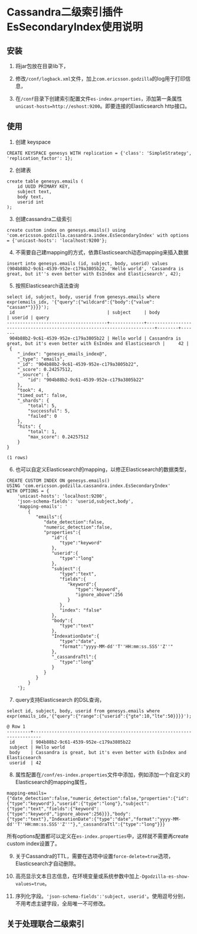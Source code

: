 Cassandra二级索引插件EsSecondaryIndex使用说明
====================

## 安装

1. 将jar包放在目录lib下，

2. 修改`/conf/logback.xml`文件，加上`com.ericsson.godzilla`的log用于打印信息，

3. 在`/conf`目录下创建索引配置文件`es-index.properties`，添加第一条属性`unicast-hosts=http://eshost:9200`。即要连接的Elasticsearch http接口。

## 使用

1. 创建 keyspace

```cql
CREATE KEYSPACE genesys WITH replication = {'class': 'SimpleStrategy', 'replication_factor': 1};
```

2. 创建表

```cql
create table genesys.emails (
	id UUID PRIMARY KEY,
	subject text,
	body text,
	userid int
);
```

3. 创建cassandra二级索引

```cql
create custom index on genesys.emails() using 'com.ericsson.godzilla.cassandra.index.EsSecondaryIndex' with options = {'unicast-hosts': 'localhost:9200'};
```

4. 不需要自己建mapping的方式，依靠Elasticsearch动态mapping来插入数据

```cql
insert into genesys.emails (id, subject, body, userid) values (904b88b2-9c61-4539-952e-c179a3805b22, 'Hello world', 'Cassandra is great, but it''s even better with EsIndex and Elasticsearch', 42);
```

5. 按照Elasticsearch语法查询

```cql
select id, subject, body, userid from genesys.emails where expr(emails_idx, '{"query":{"wildcard":{"body":{"value": "cassan*"}}}}');
 id                                   | subject     | body                                                                    | userid | query
--------------------------------------+-------------+-------------------------------------------------------------------------+--------+-------
 904b88b2-9c61-4539-952e-c179a3805b22 | Hello world | Cassandra is great, but it's even better with EsIndex and Elasticsearch |     42 | 
 {
	"_index": "genesys_emails_index@",
	"_type": "emails",
	"_id": "904b88b2-9c61-4539-952e-c179a3805b22",
	"_score": 0.24257512,
	"_source": {
		"id": "904b88b2-9c61-4539-952e-c179a3805b22"
	},
	"took": 4,
	"timed_out": false,
	"_shards": {
		"total": 5,
		"successful": 5,
		"failed": 0
	},
	"hits": {
		"total": 1,
		"max_score": 0.24257512
	}
}

(1 rows)
```

6. 也可以自定义Elasticsearch的mapping，以修正Elasticsearch的数据类型，

```cql
CREATE CUSTOM INDEX ON genesys.emails() 
USING 'com.ericsson.godzilla.cassandra.index.EsSecondaryIndex'
WITH OPTIONS = {
    'unicast-hosts': 'localhost:9200',
	'json-schema-fields': 'userid,subject,body',
    'mapping-emails': '
        {
           "emails":{
              "date_detection":false,
              "numeric_detection":false,
              "properties":{
                 "id":{
                    "type":"keyword"
                 },
                 "userid":{
                    "type":"long"
                 },
                 "subject":{
                    "type":"text",
                    "fields":{
                       "keyword":{
                          "type":"keyword",
                          "ignore_above":256
                       }
                    },
					"index": "false"
                 },
                 "body":{
                    "type":"text"
                 },
                 "IndexationDate":{
                    "type":"date",
                    "format":"yyyy-MM-dd''T''HH:mm:ss.SSS''Z''"
                 },
                 "_cassandraTtl":{
                    "type":"long"
                 }
              }
           }
        }
    '};
```

7. query支持Elasticsearch 的DSL查询，

```cql
select id, subject, body, userid from genesys.emails where expr(emails_idx,'{"query":{"range":{"userid":{"gte":10,"lte":50}}}}');

@ Row 1
---------+-------------------------------------------------------------------------
 id      | 904b88b2-9c61-4539-952e-c179a3805b22
 subject | Hello world
 body    | Cassandra is great, but it's even better with EsIndex and Elasticsearch
 userid  | 42
```

8. 属性配置在`/conf/es-index.properties`文件中添加，例如添加一个自定义的Elasticsearch的mapping属性，

```properties
mapping-emails={"date_detection":false,"numeric_detection":false,"properties":{"id":{"type":"keyword"},"userid":{"type":"long"},"subject":{"type":"text","fields":{"keyword":{"type":"keyword","ignore_above":256}}},"body":{"type":"text"},"IndexationDate":{"type":"date","format":"yyyy-MM-dd''T''HH:mm:ss.SSS''Z''"},"_cassandraTtl":{"type":"long"}}}
```

所有options配置都可以定义在`es-index.properties`中，这样就不需要再create custom index设置了。

9. 关于Cassandra的TTL，需要在选项中设置`force-delete=true`选项，Elasticsearch才自动删除。

10. 高亮显示文本日志信息，在环境变量或系统参数中加上`-Dgodzilla-es-show-values=true`。

11. 序列化字段。`'json-schema-fields':'subject, userid'`。使用逗号分别，不用考虑主键字段，全局唯一不可修改。


## 关于处理联合二级索引







